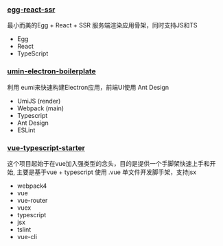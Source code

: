 ### [egg-react-ssr](https://github.com/ykfe/egg-react-ssr)

最小而美的Egg + React + SSR 服务端渲染应用骨架，同时支持JS和TS

- Egg
- React
- TypeScript

### [umin-electron-boilerplate](https://github.com/boilerplate-fe/umi-electron-boilerplate)

利用 eumi来快速构建Electron应用，前端UI使用 Ant Design

- UmiJS (render)
- Webpack (main)
- Typescript
- Ant Design
- ESLint

### [vue-typescript-starter](https://github.com/ws456999/vue-typescript-starter)

这个项目起始于在vue加入强类型的念头，目的是提供一个手脚架快速上手和开始, 主要是基于vue + typescript 使用 .vue 单文件开发脚手架，支持jsx

- webpack4
- vue
- vue-router
- vuex
- typescript
- jsx
- tslint
- vue-cli
